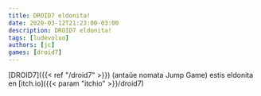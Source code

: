 ```yaml
---
title: DROID7 eldonita!
date: 2020-03-12T21:23:00-03:00
description: DROID7 eldonita!
tags: [ludevoluo]
authors: [jc]
games: [droid7]
---
```


[DROID7]({{< ref "/droid7" >}}) (antaŭe nomata Jump Game) estis eldonita en [itch.io]({{< param "itchio" >}}/droid7)
